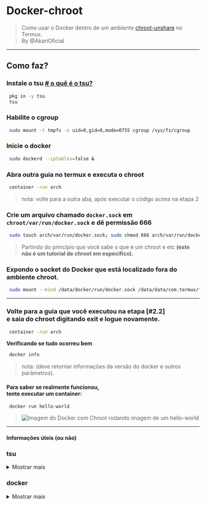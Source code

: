 # Docker-chroot
> Como usar o Docker dentro de um ambiente [chroot-unshare](https://github.com/Moe-hacker/termux-container) no Termux.<br>
> By @AkariOficial
-------------

## Como faz?

### **Instale o tsu** [# o quê é o tsu?](https://github.com/AkariOficial/docker-chroot#tsu)
```bash
 pkg in -y tsu
 tsu
```

### **Habilite o cgroup**
```bash
 sudo mount -t tmpfs -o uid=0,gid=0,mode=0755 cgroup /sys/fs/cgroup
```

### **Inicie o docker**
```bash
 sudo dockerd --iptables=false &
```

### **Abra outra guia no termux e executa o chroot**
```bash
 container -run arch
```
> nota: volte para a outra aba, após executar o código acima na etapa 2

### **Crie um arquivo chamado** ``docker.sock`` **em** ``chroot/var/run/docker.sock`` **e dê permissão 666**
```bash
 sudo touch arch/var/run/docker.sock; sudo chmod 666 arch/var/run/docker.sock
```
> Partindo do princípio que você sabe o que é um chroot e etc **(este não é um tutorial de chroot em específico).**

### **Expondo o socket do Docker que está localizado fora do ambiente chroot.**
```bash
 sudo mount --bind /data/docker/run/docker.sock /data/data/com.termux/files/home/arch/var/run/docker.sock
```
-------------

### Volte para a guia que você executou na etapa [#2.2] <br> e saia do chroot digitando exit e logue novamente.
```bash
 container -run arch
```
**Verificando se tudo ocorreu bem**
```bash
 docker info
```
> nota: (deve retornar informações da versão do docker e outros parâmetros).

#### Para saber se realmente funcionou,<br> tente executar um container:
```
 docker run hello-world
```
> ![Imagem do Docker com Chroot rodando imagem de um hello-world](https://user-images.githubusercontent.com/58480908/227385492-dc42dc9d-b0c2-4931-ac4f-c6bf023b8f0d.png)

-------------

#### Informações úteis (ou não)

### tsu
<details>
<summary>Mostrar mais</summary>

```
O comando tsu é uma ferramenta
no Termux que permite obter 
privilégios de superusuário
(root) no terminal. É semelhante
ao comando su que é usado em
sistemas operacionais Linux.
```

</details>

### docker
<details>
<summary>Mostrar mais</summary>

```
Docker é uma plataforma de 
software que permite criar, 
implantar e executar aplicativos 
em contêineres, que são ambientes 
isolados e leves que executam um 
aplicativo e seus componentes, 
incluindo bibliotecas e dependê-
ncias. 
Isso permite que os aplicativos 
sejam portáteis, escaláveis 
e executados consistentemente 
em diferentes ambientes.
```

</details>

